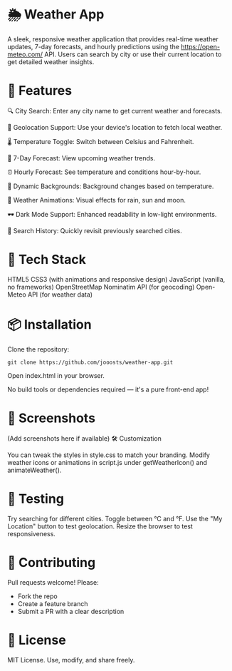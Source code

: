 # 🌦️ Weather App
A sleek, responsive weather application that provides real-time weather updates, 7-day forecasts, and hourly predictions using the https://open-meteo.com/ API. Users can search by city or use their current location to get detailed weather insights.

# 🚀 Features

🔍 City Search: Enter any city name to get current weather and forecasts.

📍 Geolocation Support: Use your device's location to fetch local weather.

🌡️ Temperature Toggle: Switch between Celsius and Fahrenheit.

📅 7-Day Forecast: View upcoming weather trends.

⏰ Hourly Forecast: See temperature and conditions hour-by-hour.

🎨 Dynamic Backgrounds: Background changes based on temperature.

🌈 Weather Animations: Visual effects for rain, sun  and moon.

🕶️ Dark Mode Support: Enhanced readability in low-light environments.

📜 Search History: Quickly revisit previously searched cities.

# 🧰 Tech Stack

HTML5
CSS3 (with animations and responsive design)
JavaScript (vanilla, no frameworks)
OpenStreetMap Nominatim API (for geocoding)
Open-Meteo API (for weather data)

# 📦 Installation

Clone the repository:

```
git clone https://github.com/jooosts/weather-app.git
```

Open index.html in your browser.

No build tools or dependencies required — it's a pure front-end app!

# 📸 Screenshots
(Add screenshots here if available)
🛠️ Customization

You can tweak the styles in style.css to match your branding.
Modify weather icons or animations in script.js under getWeatherIcon() and animateWeather().

# 🧪 Testing

Try searching for different cities.
Toggle between °C and °F.
Use the "My Location" button to test geolocation.
Resize the browser to test responsiveness.

# 🤝 Contributing

Pull requests welcome! Please:

- Fork the repo
- Create a feature branch
- Submit a PR with a clear description

# 📄 License

MIT License. Use, modify, and share freely.
